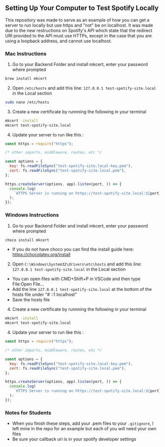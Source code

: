 ## Setting Up Your Computer to Test Spotify Locally

This repository was made to serve as an example of how you can get a server to run locally but use https and "not" be on localhost. It was made due to the new restructions on Spotify's API which state that the redirect URI provided to the API must use HTTPs, except in the case that you are using a loopback address, and cannot use localhost.

### Mac Instructions

1. Go to your Backend Folder and install mkcert, enter your password where prompted

```bash
brew install mkcert
```

2. Open `/etc/hosts` and add this line: `127.0.0.1 test-spotify-site.local` in the Local section

```bash
sudo nano /etc/hosts
```

3. Create a new certificate by runnning the following in your terminal

```bash
mkcert -install
mkcert test-spotify-site.local
```

4. Update your server to run like this :

```javascript
const https = require("https");

/* other imports, middleware, routes, etc */

const options = {
  key: fs.readFileSync("test-spotify-site.local-key.pem"),
  cert: fs.readFileSync("test-spotify-site.local.pem"),
};

https.createServer(options, app).listen(port, () => {
  console.log(
    `HTTPS Server is running on https://test-spotify-site.local:${port}`
  );
});
```

### Windows Instructions

1. Go to your Backend Folder and install mkcert, enter your password where prompted

```bash
choco install mkcert
```

- If you do not have choco you can find the install guide here: https://chocolatey.org/install

2. Open `C:\Windows\System32\drivers\etc\hosts` and add this line: `127.0.0.1 test-spotify-site.local` in the Local section
- You can open files with CMD+Shift+P in VSCode and then type File:Open File...
- Add the line `127.0.0.1 test-spotify-site.local` at the bottom of the hosts file under "# ::1 localhost"
- Save the hosts file 

4. Create a new certificate by runnning the following in your terminal

```bash
mkcert -install
mkcert test-spotify-site.local
```

4. Update your server to run like this :

```javascript
const https = require("https");

/* other imports, middleware, routes, etc */

const options = {
  key: fs.readFileSync("test-spotify-site.local-key.pem"),
  cert: fs.readFileSync("test-spotify-site.local.pem"),
};

https.createServer(options, app).listen(port, () => {
  console.log(
    `HTTPS Server is running on https://test-spotify-site.local:${port}`
  );
});
```

### Notes for Students

- When you finish these steps, add your .pem files to your `.gitignore`, I left mine in the repo for an example but each of you will need your own files
- Be sure your callback uri is in your spotify developer settings
